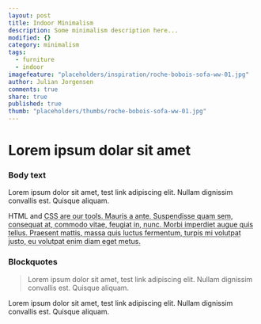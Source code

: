 ```yaml
---
layout: post
title: Indoor Minimalism
description: Some minimalism description here...
modified: {}
category: minimalism
tags:
  - furniture
  - indoor
imagefeature: "placeholders/inspiration/roche-bobois-sofa-ww-01.jpg"
author: Julian Jorgensen
comments: true
share: true
published: true
thumb: "placeholders/thumbs/roche-bobois-sofa-ww-01.jpg"
---
```


# Lorem ipsum dolar sit amet

### Body text

Lorem ipsum dolor sit amet, test link adipiscing elit. Nullam dignissim convallis est. Quisque aliquam.

HTML and <abbr title="cascading stylesheets">CSS<abbr> are our tools. Mauris a ante. Suspendisse quam sem, consequat at, commodo vitae, feugiat in, nunc. Morbi imperdiet augue quis tellus. Praesent mattis, massa quis luctus fermentum, turpis mi volutpat justo, eu volutpat enim diam eget metus.

### Blockquotes

> Lorem ipsum dolor sit amet, test link adipiscing elit. Nullam dignissim convallis est. Quisque aliquam.

Lorem ipsum dolor sit amet, test link adipiscing elit. Nullam dignissim convallis est. Quisque aliquam.
